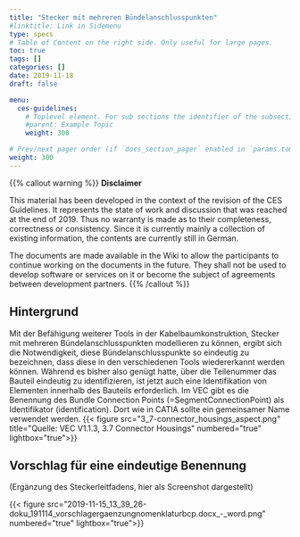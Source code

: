 ```yaml
---
title: "Stecker mit mehreren Bündelanschlusspunkten"
#linktitle: Link in Sidemenu
type: specs
# Table of Content on the right side. Only useful for large pages.
toc: true
tags: []
categories: []
date: 2019-11-18
draft: false

menu:
  ces-guidelines:
    # Toplevel element. For sub sections the identifier of the subsection
    #parent: Example Topic
    weight: 300

# Prev/next pager order (if `docs_section_pager` enabled in `params.toml`)
weight: 300
---
```

{{% callout warning %}}
**Disclaimer**

This material has been developed in the context of the revision of the CES Guidelines. It represents the 
state of work and discussion that was reached at the end of 2019. Thus no warranty is made as to their 
completeness, correctness or consistency. Since it is currently mainly a collection of existing information, 
the contents are currently still in German.

The documents are made available in the Wiki to allow the participants to continue working on
the documents in the future. They shall not be used to develop software or services on it or become the 
subject of agreements between development partners.
{{% /callout %}}

## Hintergrund 

Mit der Befähigung weiterer Tools in der Kabelbaumkonstruktion, Stecker mit mehreren Bündelanschlusspunkten modellieren zu können, ergibt sich die Notwendigkeit, diese Bündelanschlusspunkte so eindeutig zu bezeichnen, dass diese in den verschiedenen Tools wiedererkannt werden können.
Während es bisher also genügt hatte, über die Teilenummer das Bauteil eindeutig zu identifizieren, ist jetzt auch eine Identifikation von Elementen innerhalb des Bauteils erforderlich.
Im VEC gibt es die Benennung des Bundle Connection Points (=SegmentConnectionPoint) als Identifikator (identification). Dort wie in CATIA sollte ein gemeinsamer Name verwendet werden.
{{< figure src="3_7-connector_housings_aspect.png" title="Quelle: VEC V1.1.3, 3.7 Connector Housings" numbered="true" lightbox="true">}}

## Vorschlag für eine eindeutige Benennung 

(Ergänzung des Steckerleitfadens, hier als Screenshot dargestellt)

{{< figure src="2019-11-15_13_39_26-doku_191114_vorschlagergaenzungnomenklaturbcp.docx_-_word.png" numbered="true" lightbox="true">}}
